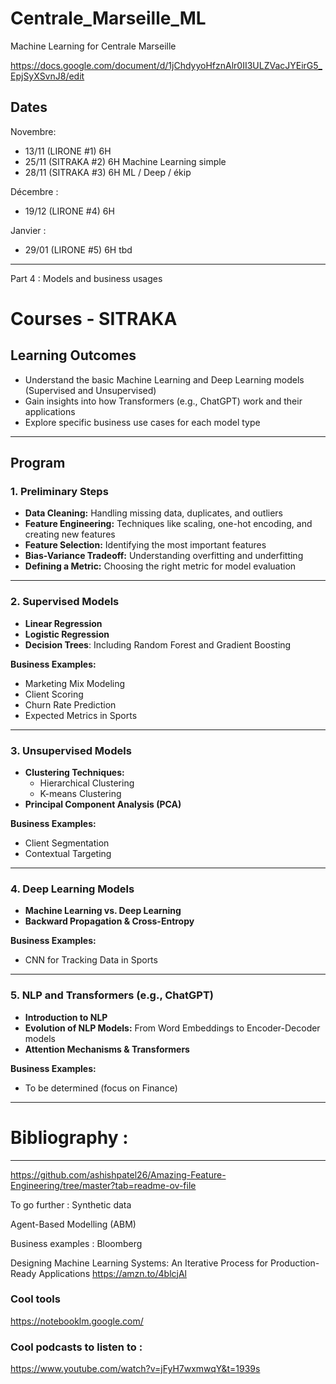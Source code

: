 # Centrale_Marseille_ML
Machine Learning for Centrale Marseille

https://docs.google.com/document/d/1jChdyyoHfznAlr0II3ULZVacJYEirG5_EpjSyXSvnJ8/edit

Dates
------
Novembre: 
- 13/11 (LIRONE #1) 6H  
- 25/11 (SITRAKA #2) 6H Machine Learning simple 
- 28/11 (SITRAKA #3) 6H ML / Deep / ékip
  
Décembre :

- 19/12 (LIRONE #4) 6H
  
Janvier :

- 29/01 (LIRONE #5) 6H 
tbd


-------
Part 4 : Models and business usages 

# Courses - SITRAKA

## Learning Outcomes
- Understand the basic Machine Learning and Deep Learning models (Supervised and Unsupervised)
- Gain insights into how Transformers (e.g., ChatGPT) work and their applications
- Explore specific business use cases for each model type

---

## Program

### 1. Preliminary Steps
- **Data Cleaning:** Handling missing data, duplicates, and outliers
- **Feature Engineering:** Techniques like scaling, one-hot encoding, and creating new features
- **Feature Selection:** Identifying the most important features
- **Bias-Variance Tradeoff:** Understanding overfitting and underfitting
- **Defining a Metric:** Choosing the right metric for model evaluation

---

### 2. Supervised Models
- **Linear Regression**
- **Logistic Regression**
- **Decision Trees**: Including Random Forest and Gradient Boosting

**Business Examples:**
  - Marketing Mix Modeling
  - Client Scoring
  - Churn Rate Prediction
  - Expected Metrics in Sports

---

### 3. Unsupervised Models
- **Clustering Techniques:**
  - Hierarchical Clustering
  - K-means Clustering
- **Principal Component Analysis (PCA)**

**Business Examples:**
  - Client Segmentation
  - Contextual Targeting

---

### 4. Deep Learning Models
- **Machine Learning vs. Deep Learning**
- **Backward Propagation & Cross-Entropy**

**Business Examples:**
  - CNN for Tracking Data in Sports

---

### 5. NLP and Transformers (e.g., ChatGPT)
- **Introduction to NLP**
- **Evolution of NLP Models:** From Word Embeddings to Encoder-Decoder models
- **Attention Mechanisms & Transformers**

**Business Examples:**
  - To be determined (focus on Finance)

------------------------------------------------------------------------

# Bibliography : 

------------------------------------------------------------------------

https://github.com/ashishpatel26/Amazing-Feature-Engineering/tree/master?tab=readme-ov-file 

To go further : Synthetic data

Agent-Based Modelling (ABM)

Business examples : Bloomberg

Designing Machine Learning Systems: An Iterative Process for Production-Ready Applications https://amzn.to/4blcjAl







### Cool tools 
https://notebooklm.google.com/


### Cool podcasts to listen to : 

https://www.youtube.com/watch?v=jFyH7wxmwqY&t=1939s 

